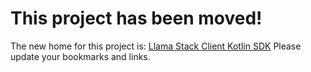# This project has been moved!
The new home for this project is: [Llama Stack Client Kotlin SDK](https://github.com/meta-llama/llama-stack-client-kotlin/tree/latest-release/examples/android_app)
Please update your bookmarks and links.